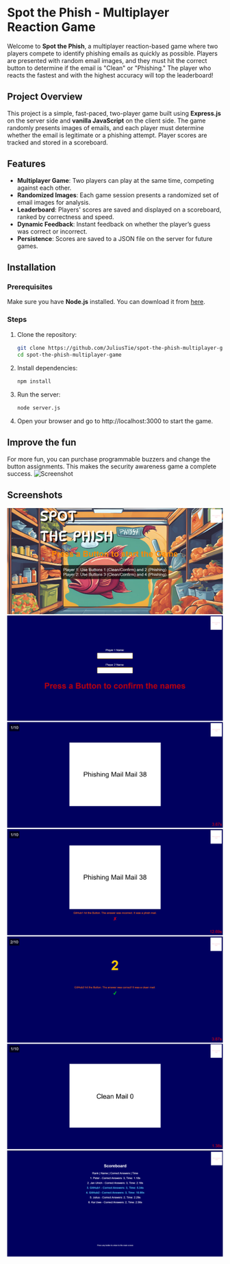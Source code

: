 # Spot the Phish - Multiplayer Reaction Game

Welcome to **Spot the Phish**, a multiplayer reaction-based game where two players compete to identify phishing emails as quickly as possible. Players are presented with random email images, and they must hit the correct button to determine if the email is "Clean" or "Phishing." The player who reacts the fastest and with the highest accuracy will top the leaderboard!

## Project Overview

This project is a simple, fast-paced, two-player game built using **Express.js** on the server side and **vanilla JavaScript** on the client side. The game randomly presents images of emails, and each player must determine whether the email is legitimate or a phishing attempt. Player scores are tracked and stored in a scoreboard.

## Features

- **Multiplayer Game**: Two players can play at the same time, competing against each other.
- **Randomized Images**: Each game session presents a randomized set of email images for analysis.
- **Leaderboard**: Players' scores are saved and displayed on a scoreboard, ranked by correctness and speed.
- **Dynamic Feedback**: Instant feedback on whether the player’s guess was correct or incorrect.
- **Persistence**: Scores are saved to a JSON file on the server for future games.

## Installation

### Prerequisites

Make sure you have **Node.js** installed. You can download it from [here](https://nodejs.org/).

### Steps

1. Clone the repository:
   ```bash
   git clone https://github.com/JuliusTie/spot-the-phish-multiplayer-game.git
   cd spot-the-phish-multiplayer-game
   ```
2. Install dependencies:
   ```bash
   npm install
   ```
3. Run the server:
   ```bash
   node server.js
   ```
4. Open your browser and go to http://localhost:3000 to start the game.


## Improve the fun
For more fun, you can purchase programmable buzzers and change the button assignments. This makes the security awareness game a complete success.
![Screenshot](Screenshots/button.jpg "Button")

## Screenshots
![Screenshot](Screenshots/1_startscreen.png "Startscreen")
![Screenshot](Screenshots/2_name_input.png "Name Input")
![Screenshot](Screenshots/3_game.png "Game Sample")
![Screenshot](Screenshots/4_game.png "Game Sample")
![Screenshot](Screenshots/5_game.png "Game Sample")
![Screenshot](Screenshots/6_game.png "Game Sample")
![Screenshot](Screenshots/7_scoreboard.png "Scoreboard")
